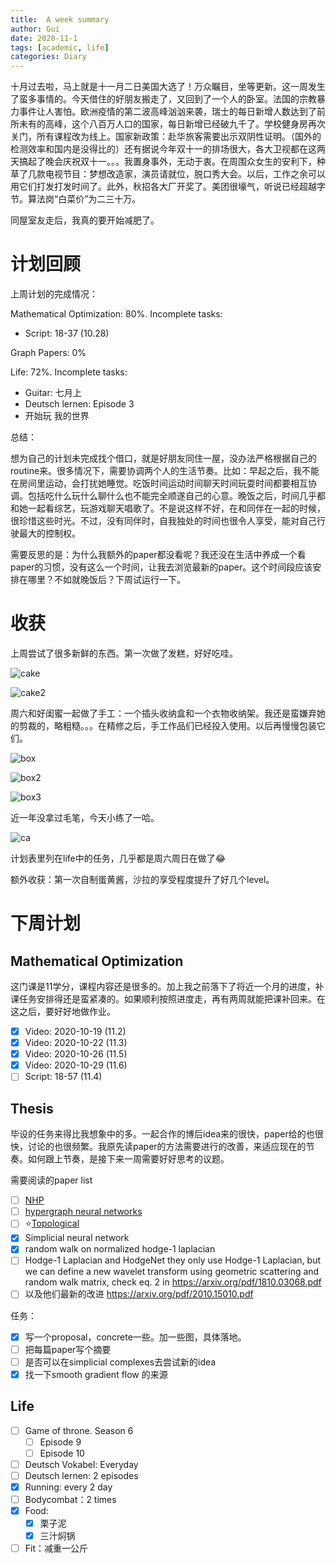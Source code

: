 ```yaml
---
title:  A week summary
author: Gui
date: 2020-11-1
tags: [academic, life]
categories: Diary
---
```


十月过去啦，马上就是十一月二日美国大选了！万众瞩目，坐等更新。这一周发生了蛮多事情的。今天借住的好朋友搬走了，又回到了一个人的卧室。法国的宗教暴力事件让人害怕。欧洲疫情的第二波高峰汹汹来袭，瑞士的每日新增人数达到了前所未有的高峰，这个八百万人口的国家，每日新增已经破九千了。学校健身房再次关门，所有课程改为线上。国家新政策：赴华旅客需要出示双阴性证明。（国外的检测效率和国内是没得比的）还有据说今年双十一的排场很大，各大卫视都在这两天搞起了晚会庆祝双十一。。。我置身事外，无动于衷。在周围众女生的安利下，种草了几款电视节目：梦想改造家，演员请就位，脱口秀大会。以后，工作之余可以用它们打发打发时间了。此外，秋招各大厂开奖了。美团很壕气，听说已经超越字节。算法岗“白菜价”为二三十万。

同屋室友走后，我真的要开始减肥了。

# 计划回顾

上周计划的完成情况：

Mathematical Optimization: 80%. Incomplete tasks:

- Script: 18-37 (10.28)

Graph Papers: 0%

Life: 72%. Incomplete tasks:

- Guitar: 七月上
- Deutsch lernen: Episode 3
- 开始玩 我的世界

总结：

想为自己的计划未完成找个借口，就是好朋友同住一屋，没办法严格根据自己的routine来。很多情况下，需要协调两个人的生活节奏。比如：早起之后，我不能在房间里运动，会打扰她睡觉。吃饭时间运动时间聊天时间玩耍时间都要相互协调。包括吃什么玩什么聊什么也不能完全顺遂自己的心意。晚饭之后，时间几乎都和她一起看综艺，玩游戏聊天唱歌了。不是说这样不好，在和同伴在一起的时候，很珍惜这些时光。不过，没有同伴时，自我独处的时间也很令人享受，能对自己行驶最大的控制权。

需要反思的是：为什么我额外的paper都没看呢？我还没在生活中养成一个看paper的习惯，没有这么一个时间，让我去浏览最新的paper。这个时间段应该安排在哪里？不如就晚饭后？下周试运行一下。

# 收获

上周尝试了很多新鲜的东西。第一次做了发糕，好好吃哇。

![cake](./pic/20201101-4.jpeg)

![cake2](./pic/20201101-5.jpeg)

周六和好闺蜜一起做了手工：一个插头收纳盒和一个衣物收纳架。我还是蛮嫌弃她的剪裁的，略粗糙。。。在精修之后，手工作品们已经投入使用。以后再慢慢包装它们。

![box](./pic/20201101-1.jpeg)

![box2](./pic/20201101-2.jpeg)

![box3](./pic/20201101-6.jpeg)



近一年没拿过毛笔，今天小练了一哈。

![ca](./pic/20201101-3.jpeg)

计划表里列在life中的任务，几乎都是周六周日在做了:joy:

额外收获：第一次自制蛋黄酱，沙拉的享受程度提升了好几个level。

# 下周计划

## Mathematical Optimization

这门课是11学分，课程内容还是很多的。加上我之前落下了将近一个月的进度，补课任务安排得还是蛮紧凑的。如果顺利按照进度走，再有两周就能把课补回来。在这之后，要好好地做作业。

- [x] Video: 2020-10-19 (11.2)
- [x] Video: 2020-10-22 (11.3)
- [x] Video: 2020-10-26 (11.5)
- [x] Video: 2020-10-29 (11.6)
- [ ] Script: 18-57 (11.4)

## Thesis

毕设的任务来得比我想象中的多。一起合作的博后idea来的很快，paper给的也很快，讨论的也很频繁。我原先读paper的方法需要进行的改善，来适应现在的节奏。如何跟上节奏，是接下来一周需要好好思考的议题。

需要阅读的paper list

- [ ] [NHP](https://malllabiisc.github.io/publications/papers/nhp_cikm20.pdf)
- [ ] [hypergraph neural networks](https://arxiv.org/pdf/1809.09401.pdf)
- [ ] :star:[Topological ](https://arxiv.org/pdf/1907.11577.pdf)
- [x] Simplicial neural network
- [x] random walk on normalized hodge-1 laplacian
- [ ] Hodge-1 Laplacian and HodgeNet they only use Hodge-1 Laplacian, but we can define a new wavelet transform using geometric scattering and random walk matrix, check eq. 2 in https://arxiv.org/pdf/1810.03068.pdf
- [ ] 以及他们最新的改进 https://arxiv.org/pdf/2010.15010.pdf

任务：

- [x] 写一个proposal，concrete一些。加一些图，具体落地。
- [ ] 把每篇paper写个摘要
- [ ] 是否可以在simplicial complexes去尝试新的idea
- [x] 找一下smooth gradient flow 的来源

## Life

- [ ] Game of throne. Season 6
  - [ ] Episode 9
  - [ ] Episode 10
- [ ] Deutsch Vokabel: Everyday
- [ ] Deutsch lernen: 2 episodes
- [x] Running: every 2 day
- [ ] Bodycombat：2 times
- [x] Food: 
  - [x] 栗子泥
  - [x] 三汁焖锅
- [ ] Fit：减重一公斤